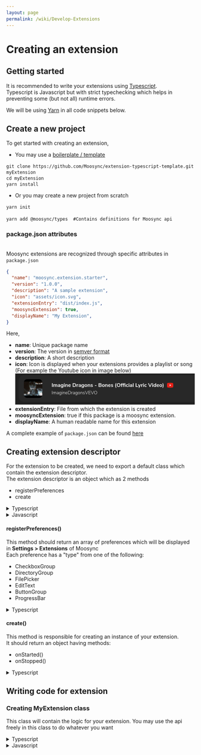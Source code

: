 ```yaml
---
layout: page
permalink: /wiki/Develop-Extensions
---
```


# Creating an extension

## Getting started

It is recommended to write your extensions using [Typescript](https://www.typescriptlang.org/).  
Typescript is Javascript but with strict typechecking which helps in preventing some (but not all) runtime errors.

We will be using [Yarn](https://yarnpkg.com/) in all code snippets below.

## Create a new project

To get started with creating an extension, 

- You may use a [boilerplate / template](https://github.com/Moosync/extension-typescript-template)  
```shell
git clone https://github.com/Moosync/extension-typescript-template.git myExtension
cd myExtension
yarn install
```

- Or you may create a new project from scratch
```shell
yarn init

yarn add @moosync/types  #Contains definitions for Moosync api
```

### package.json attributes
&nbsp;  
Moosync extensions are recognized through specific attributes in ```package.json```

```json
{
  "name": "moosync.extension.starter",
  "version": "1.0.0",
  "description": "A sample extension",
  "icon": "assets/icon.svg",
  "extensionEntry": "dist/index.js",
  "moosyncExtension": true,
  "displayName": "My Extension",
}
```  

Here,
- **name**: Unique package name
- **version**: The version in [semver format](https://semver.org/)
- **description**: A short description 
- **icon**: Icon is displayed when your extensions provides a playlist or song (For example the Youtube icon in image below)  
![Extension icon example](./images/extension_icon_example.png)
- **extensionEntry**: File from which the extension is created
- **moosyncExtension**: true if this package is a moosync extension.
- **displayName**: A human readable name for this extension

A complete example of ```package.json``` can be found [here](https://github.com/Moosync/extension-typescript-template/blob/main/package.json)


## Creating extension descriptor

For the extension to be created, we need to export a default class which contain the extension descriptor.  
The extension descriptor is an object which as 2 methods
- registerPreferences
- create

<details><summary>Typescript</summary>

```ts
import {
  ExtensionData,
  ExtensionFactory,
  ExtensionPreferenceGroup,
  MoosyncExtensionTemplate
} from '@moosync/moosync-types'

export default class MyExtensionData implements ExtensionData {
  extensionDescriptors: ExtensionFactory[] = [new MyExtensionFactory()]
}

class MyExtensionFactory implements ExtensionFactory {
  async registerPreferences(): Promise<ExtensionPreferenceGroup[]> {
    ...
  }

  async create(): Promise<MoosyncExtensionTemplate> {
    ...
  }
}

```

</details>



<details><summary>Javascript</summary>

```js
export default class MyExtensionData {
  extensionDescriptors = [new MyExtensionFactory()]
}

class MyExtensionFactory {
  async registerPreferences() {
    ...
  }

  async create() {
    ...
  }
}

```

</details>


#### registerPreferences()
This method should return an array of preferences which will be displayed in **Settings > Extensions** of Moosync  
Each preference has a "type" from one of the following:
- CheckboxGroup
- DirectoryGroup
- FilePicker
- EditText
- ButtonGroup
- ProgressBar

<details>
<summary>Typescript</summary>


``` typescript
async registerPreferences(): Promise<ExtensionPreferenceGroup[]> {
    return [
      {
        type: 'CheckboxGroup',
        key: 'test_checkbox',
        title: 'Checkbox Group',
        description: 'This is a checkbox',
        items: [
          {
            title: 'this is an example checkbox',
            key: 'checkbox_1',
            enabled: false
          },
          {
            title: 'this is an example checkbox 2',
            key: 'checkbox_2',
            enabled: false
          }
        ]
      },
      {
        type: 'DirectoryGroup',
        key: 'test_dirgroup',
        title: 'Directories',
        description: 'This is a checkbox',
        default: []
      },
      {
        type: 'FilePicker',
        key: 'test_filepicker',
        title: 'Directories',
        description: 'This is a checkbox',
        default: ''
      },
      {
        type: 'EditText',
        key: 'test_editText',
        title: 'Input Field',
        description: 'This is an Input Field',
        default: 'This is test value'
      },
      {
        type: 'ButtonGroup',
        key: 'test_buttongroup',
        title: 'Button Group',
        description: 'This is a Button group',
        items: [
          {
            title: 'Button1',
            key: 'button1',
            lastClicked: 0
          },
          {
            title: 'Button2',
            key: 'button2',
            lastClicked: 0
          },
          {
            title: 'Button3',
            key: 'button3',
            lastClicked: 0
          }
        ]
      },
      {
        type: 'ProgressBar',
        key: 'test_progressBar',
        title: 'ProgressBar',
        description: 'Progress bar that shows progress',
        default: 0
      }
    ]
  }
```

</details>

#### create()
This method is responsible for creating an instance of your extension.  
It should return an object having methods: 
- onStarted()
- onStopped()

<details>
<summary>Typescript</summary>


``` typescript
async create(): Promise<MoosyncExtensionTemplate> {
  return new MyExtension()
}
```

[MyExtension class implementation](#creating-myextension-class)

</details>

## Writing code for extension
### Creating MyExtension class

This class will contain the logic for your extension. You may use the api freely in this class to do whatever you want

<details><summary>Typescript</summary>

```ts
import { MoosyncExtensionTemplate } from '@moosync/moosync-types'

export class MyExtension implements MoosyncExtensionTemplate {
  async onStarted() {
    logger.info('Extension started')
  }

  async onStopped() {
    logger.info('Extension stopped')
  }
}
```
</details>


<details><summary>Javascript</summary>

```js
export class MyExtension {
  async onStarted() {
    logger.info('Extension started')
  }

  async onStopped() {
    logger.info('Extension stopped')
  }
}
```

</details>

